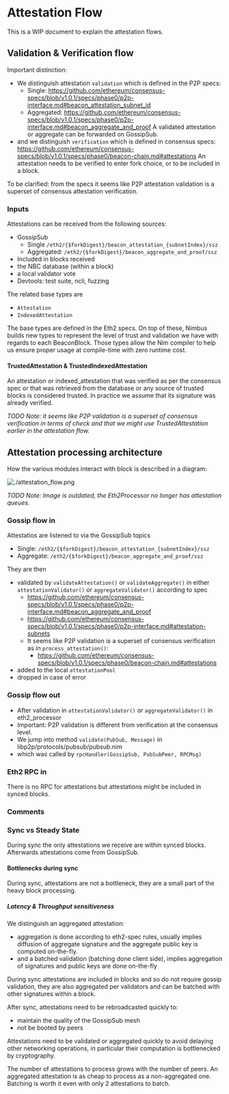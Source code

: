 # Attestation Flow

This is a WIP document to explain the attestation flows.

## Validation & Verification flow

Important distinction:
- We distinguish attestation `validation` which is defined in the P2P specs:
  - Single: https://github.com/ethereum/consensus-specs/blob/v1.0.1/specs/phase0/p2p-interface.md#beacon_attestation_subnet_id
  - Aggregated: https://github.com/ethereum/consensus-specs/blob/v1.0.1/specs/phase0/p2p-interface.md#beacon_aggregate_and_proof
  A validated attestation or aggregate can be forwarded on GossipSub.
- and we distinguish `verification` which is defined in consensus specs:
  https://github.com/ethereum/consensus-specs/blob/v1.0.1/specs/phase0/beacon-chain.md#attestations
  An attestation needs to be verified to enter fork choice, or to be included in a block.

To be clarified: from the specs it seems like P2P attestation validation is a superset of consensus attestation verification.

### Inputs

Attestations can be received from the following sources:
- GossipSub
  - Single `/eth2/{$forkDigest}/beacon_attestation_{subnetIndex}/ssz`
  - Aggregated: `/eth2/{$forkDigest}/beacon_aggregate_and_proof/ssz`
- Included in blocks received
- the NBC database (within a block)
- a local validator vote
- Devtools: test suite, ncli, fuzzing

The related base types are
- `Attestation`
- `IndexedAttestation`

The base types are defined in the Eth2 specs.
On top of these, Nimbus builds new types to represent the level of trust and validation we have with regards to each BeaconBlock.
Those types allow the Nim compiler to help us ensure proper usage at compile-time with zero runtime cost.

#### TrustedAttestation & TrustedIndexedAttestation

An attestation or indexed_attestation that was verified as per the consensus spec or that was retrieved from the database or any source of trusted blocks is considered trusted. In practice we assume that its signature was already verified.

_TODO Note: it seems like P2P validation is a superset of consensus verification in terms of check and that we might use TrustedAttestation earlier in the attestation flow._

## Attestation processing architecture

How the various modules interact with block is described in a diagram:

![./attestation_flow.png](./attestation_flow.png)

_TODO Note: Image is outdated, the Eth2Processor no longer has attestation queues._

### Gossip flow in

Attestatios are listened to via the GossipSub topics
- Single: `/eth2/{$forkDigest}/beacon_attestation_{subnetIndex}/ssz`
- Aggregate: `/eth2/{$forkDigest}/beacon_aggregate_and_proof/ssz`

They are then
- validated by `validateAttestation()` or `validateAggregate()` in either `attestationValidator()` or `aggregateValidator()`
  according to spec
  - https://github.com/ethereum/consensus-specs/blob/v1.0.1/specs/phase0/p2p-interface.md#beacon_aggregate_and_proof
  - https://github.com/ethereum/consensus-specs/blob/v1.0.1/specs/phase0/p2p-interface.md#attestation-subnets
  - It seems like P2P validation is a superset of consensus verification as in `process_attestation()`:
    - https://github.com/ethereum/consensus-specs/blob/v1.0.1/specs/phase0/beacon-chain.md#attestations
- added to the local `attestationPool`
- dropped in case of error

### Gossip flow out

- After validation in `attestationValidator()` or `aggregateValidator()` in eth2_processor
- Important: P2P validation is different from verification at the consensus level.
- We jump into method `validate(PubSub, Message)` in libp2p/protocols/pubsub/pubsub.nim
- which was called by `rpcHandler(GossipSub, PubSubPeer, RPCMsg)`

### Eth2 RPC in

There is no RPC for attestations but attestations might be included in synced blocks.
### Comments

### Sync vs Steady State

During sync the only attestations we receive are within synced blocks.
Afterwards attestations come from GossipSub.

#### Bottlenecks during sync

During sync, attestations are not a bottleneck, they are a small part of the heavy block processing.

##### Latency & Throughput sensitiveness

We distinguish an aggregated attestation:
- aggregation is done according to eth2-spec rules, usually implies diffusion of aggregate signature and the aggregate public key is computed on-the-fly.
- and a batched validation (batching done client side), implies aggregation of signatures and public keys are done on-the-fly

During sync attestations are included in blocks and so do not require gossip validation,
they are also aggregated per validators and can be batched with other signatures within a block.

After sync, attestations need to be rebroadcasted quickly to:
- maintain the quality of the GossipSub mesh
- not be booted by peers

Attestations need to be validated or aggregated quickly to avoid delaying other networking operations, in particular their computation is bottlenecked by cryptography.

The number of attestations to process grows with the number of peers. An aggregated attestation is as cheap to process as a non-aggregated one. Batching is worth it even with only 2 attestations to batch.
